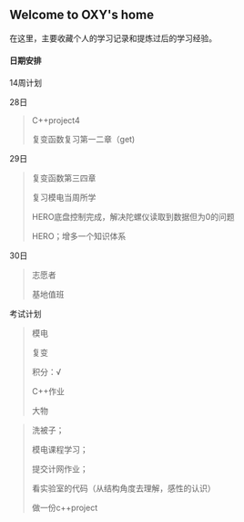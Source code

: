 ## Welcome to OXY's home

在这里，主要收藏个人的学习记录和提炼过后的学习经验。



#### 日期安排

14周计划

28日

> C++project4
>
> 复变函数复习第一二章（get)

29日

> 复变函数第三四章
>
> 复习模电当周所学
>
> HERO底盘控制完成，解决陀螺仪读取到数据但为0的问题
>
> HERO；增多一个知识体系

30日

> 志愿者
>
> 基地值班





考试计划

> 模电
>
> 复变
>
> 积分：√
>
> C++作业
>
> 大物

> 洗被子；
>
> 模电课程学习；
>
> 提交计网作业；
>
> 看实验室的代码（从结构角度去理解，感性的认识）
>
> 做一份c++project